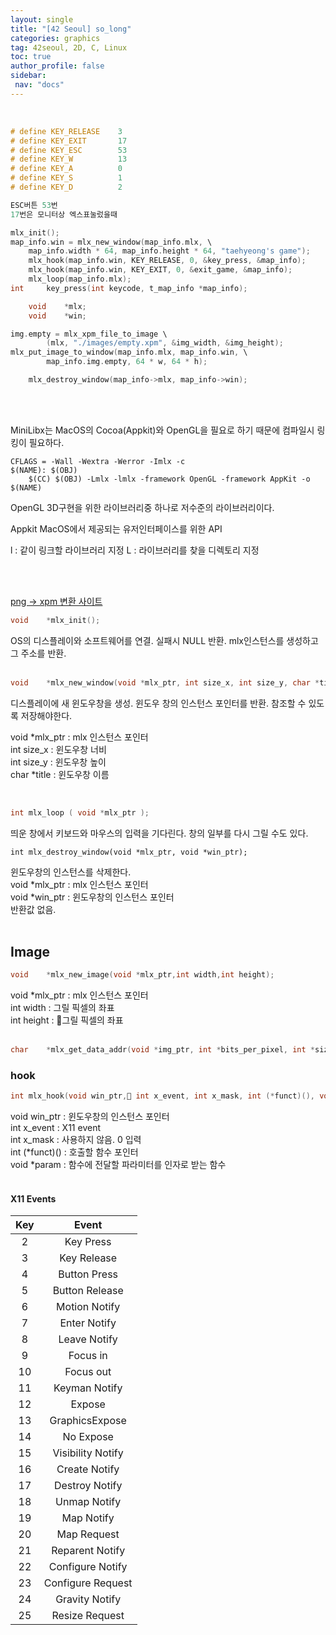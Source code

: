 ```yaml
---
layout: single
title: "[42 Seoul] so_long"
categories: graphics
tag: 42seoul, 2D, C, Linux
toc: true
author_profile: false
sidebar:
 nav: "docs"
---
```



<br>

```c
# define KEY_RELEASE	3
# define KEY_EXIT		17
# define KEY_ESC		53
# define KEY_W			13
# define KEY_A			0
# define KEY_S			1
# define KEY_D			2

ESC버튼 53번
17번은 모니터상 엑스표눌렀을때

mlx_init();
map_info.win = mlx_new_window(map_info.mlx, \
	map_info.width * 64, map_info.height * 64, "taehyeong's game");
	mlx_hook(map_info.win, KEY_RELEASE, 0, &key_press, &map_info);
	mlx_hook(map_info.win, KEY_EXIT, 0, &exit_game, &map_info);
	mlx_loop(map_info.mlx);
int		key_press(int keycode, t_map_info *map_info);

	void	*mlx;
	void	*win;

img.empty = mlx_xpm_file_to_image \
		(mlx, "./images/empty.xpm", &img_width, &img_height);
mlx_put_image_to_window(map_info.mlx, map_info.win, \
		map_info.img.empty, 64 * w, 64 * h);

	mlx_destroy_window(map_info->mlx, map_info->win);
```

<br><br>


MiniLibx는 MacOS의 Cocoa(Appkit)와 OpenGL을 필요로 하기 때문에 컴파일시 링킹이 필요하다.

```
CFLAGS = -Wall -Wextra -Werror -Imlx -c
$(NAME): $(OBJ)
	$(CC) $(OBJ) -Lmlx -lmlx -framework OpenGL -framework AppKit -o $(NAME)
```

OpenGL
3D구현을 위한 라이브러리중 하나로 저수준의 라이브러리이다.

Appkit
MacOS에서 제공되는 유저인터페이스를 위한 API

l : 같이 링크할 라이브러리 지정
L : 라이브러리를 찾을 디렉토리 지정

<br><br>

[png -> xpm 변환 사이트](https://anyconv.com/ko/png-to-xpm-byeonhwangi/)

```c
void	*mlx_init();
```
OS의 디스플레이와 소프트웨어를 연결. 실패시 NULL 반환.
mlx인스턴스를 생성하고 그 주소를 반환.
<br>
<br>

```c
void	*mlx_new_window(void *mlx_ptr, int size_x, int size_y, char *title);
```
디스플레이에 새 윈도우창을 생성. 윈도우 창의 인스턴스 포인터를 반환. 참조할 수 있도록 저장해야한다.

void *mlx_ptr : mlx 인스턴스 포인터 <br>
int	size_x : 윈도우창 너비 <br>
int	size_y : 윈도우창 높이 <br>
char	*title : 윈도우창 이름 <br>

<br>

```c
int mlx_loop ( void *mlx_ptr );
```

띄운 창에서 키보드와 마우스의 입력을 기다린다. 창의 일부를 다시 그릴 수도 있다.



```
int	mlx_destroy_window(void *mlx_ptr, void *win_ptr);
```
윈도우창의 인스턴스를 삭제한다. <br>
void	*mlx_ptr : mlx 인스턴스 포인터 <br>
void	*win_ptr : 윈도우창의 인스턴스 포인터 <br>
반환값 없음. <br>
<br>

## Image

```c
void	*mlx_new_image(void *mlx_ptr,int width,int height);
```
void	*mlx_ptr : mlx 인스턴스 포인터 <br>
int		width : 그릴 픽셀의 좌표 <br>
int		height : 그릴 픽셀의 좌표 <br>
<br>

```c
char	*mlx_get_data_addr(void *img_ptr, int *bits_per_pixel, int *size_line, int *endian);
```


### hook

```c
int mlx_hook(void win_ptr, int x_event, int x_mask, int (*funct)(), void *param);
```
void	win_ptr : 윈도우창의 인스턴스 포인터 <br>
int		x_event : X11 event <br>
int		x_mask : 사용하지 않음. 0 입력 <br>
int		(*funct)() : 호출할 함수 포인터 <br>
void	*param : 함수에 전달할 파라미터를 인자로 받는 함수 <br>
<br>

#### X11 Events

|Key|Event|
|:-:|:-:|
|2|Key Press|
|3|Key Release|
|4|Button Press|
|5|Button Release|
|6|Motion Notify|
|7|Enter Notify|
|8|Leave Notify|
|9|Focus in|
|10|Focus out|
|11|Keyman Notify|
|12|Expose|
|13|GraphicsExpose|
|14|No Expose|
|15|Visibility Notify|
|16|Create Notify|
|17|Destroy Notify|
|18|Unmap Notify|
|19|Map Notify|
|20|Map Request|
|21|Reparent Notify|
|22|Configure Notify|
|23|Configure Request|
|24|Gravity Notify|
|25|Resize Request|
